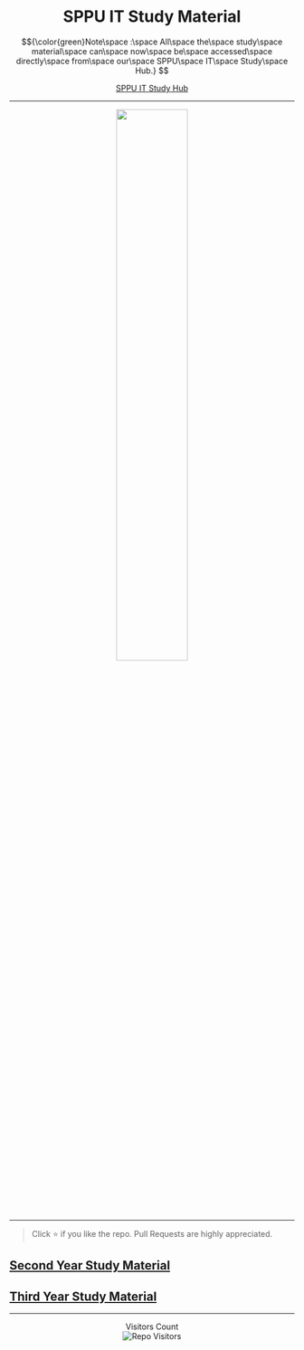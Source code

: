 <h1 align="center">SPPU IT Study Material</h1>

$${\color{green}Note\space :\space All\space the\space study\space material\space can\space now\space be\space accessed\space directly\space from\space our\space SPPU\space IT\space Study\space Hub.} $$

<p align='center'>
  <a href="https://studyhub.parthsali.tech">
    SPPU IT Study Hub
  </a>
</p>

<hr>
<p align='center'><img width="50%" src="https://www.parthsali.tech/assets/meme.png"></img></p>
<hr>

> Click :star: if you like the repo. Pull Requests are highly appreciated.




## [Second Year Study Material](https://studyhub.parthsali.tech/docs/category/semester-04)

## [Third Year Study Material](https://studyhub.parthsali.tech/docs/category/semester-06)

<hr>


<p align='center'>Visitors Count <br><img align="center" alt="Repo Visitors" src="https://profile-counter.glitch.me/parthsali/count.svg"/></p>
